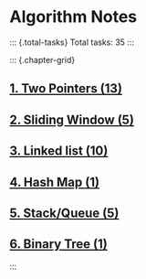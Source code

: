 # Algorithm Notes

::: {.total-tasks}
Total tasks: 35
:::

::: {.chapter-grid}
## [1. Two Pointers (13)](chapter_1_two_pointers.html)

## [2. Sliding Window (5)](chapter_2_sliding_window.html)

## [3. Linked list (10)](chapter_3_linked_list.html)

## [4. Hash Map (1)](chapter_4_hash_map.html)

## [5. Stack/Queue (5)](chapter_5_stack_queue.html)

## [6. Binary Tree (1)](chapter_6_binary_tree.html)
:::